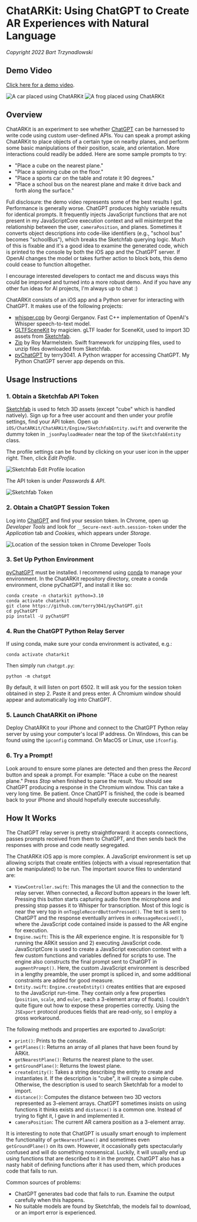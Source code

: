 # ChatARKit: Using ChatGPT to Create AR Experiences with Natural Language
*Copyright 2022 Bart Trzynadlowski*

## Demo Video

[Click here for a demo video](https://www.youtube.com/watch?v=sA8hcOUJ6B0).

![A car placed using ChatARKit](images/Screenshot1.png)
![A frog placed using ChatARKit](images/Screenshot2.png)

## Overview

ChatARKit is an experiment to see whether [ChatGPT](https://chat.openai.com/chat) can be harnessed to write code using custom user-defined APIs. You can speak a prompt asking ChatARKit to place objects of a certain type on nearby planes, and perform some basic manipulations of their position, scale, and orientation. More interactions could readily be added. Here are some sample prompts to try:

- "Place a cube on the nearest plane."
- "Place a spinning cube on the floor."
- "Place a sports car on the table and rotate it 90 degrees."
- "Place a school bus on the nearest plane and make it drive back and forth along the surface."

Full disclosure: the demo video represents some of the best results I got. Performance is generally worse.  ChatGPT produces highly variable results for identical prompts. It frequently injects JavaScript functions that are not present in my JavaScriptCore execution context and will misinterpret the relationship between the user, `cameraPosition`, and planes. Sometimes it converts object descriptions into code-like identifiers (e.g., "school bus" becomes "schoolBus"), which breaks the Sketchfab querying logic. Much of this is fixable and it's a good idea to examine the generated code, which is printed to the console by both the iOS app and the ChatGPT server. If OpenAI changes the model or takes further action to block bots, this demo could cease to function altogether.

I encourage interested developers to contact me and discuss ways this could be improved and turned into a more robust demo. And if you have any other fun ideas for AI projects, I'm always up to chat :)

ChatARKit consists of an iOS app and a Python server for interacting with ChatGPT. It makes use of the following projects:

- [whisper.cpp](https://github.com/ggerganov/whisper.cpp) by Georgi Gerganov. Fast C++ implementation of OpenAI's Whisper speech-to-text model.
- [GLTFSceneKit](https://github.com/magicien/GLTFSceneKit) by magicien. gLTF loader for SceneKit, used to import 3D assets from [Sketchfab](https://sketchfab.com).
- [Zip](https://github.com/marmelroy/Zip) by Roy Marmelstein. Swift framework for unzipping files, used to unzip files downloaded from Sketchfab.
- [pyChatGPT](https://github.com/terry3041/pyChatGPT) by terry3041. A Python wrapper for accessing ChatGPT. My Python ChatGPT server app depends on this.

## Usage Instructions

### 1. Obtain a Sketchfab API Token

[Sketchfab](https://sketchfab.com) is used to fetch 3D assets (except "cube" which is handled natively). Sign up for a free user account and then under your profile settings, find your API token. Open up `iOS/ChatARKit/ChatARKit/Engine/SketchfabEntity.swift` and overwrite the dummy token in `_jsonPayloadHeader` near the top of the `SketchfabEntity` class.

The profile settings can be found by clicking on your user icon in the upper right. Then, click *Edit Profile*.

![Sketchfab Edit Profile location](images/Sketchfab_EditProfile.png)

The API token is under *Passwords & API*.

![Sketchfab Token](images/Sketchfab_Token.png)

### 2. Obtain a ChatGPT Session Token

Log into [ChatGPT](https://chat.openai.com/chat) and find your session token. In Chrome, open up *Developer Tools* and look for `__Secure-next-auth.session-token` under the *Application* tab and *Cookies*, which appears under *Storage*.

  ![Location of the session token in Chrome Developer Tools](images/ChatGPT_Token.png)

### 3. Set Up Python Environment

[pyChatGPT](https://github.com/terry3041/pyChatGPT) must be installed. I recommend using [conda](https://conda.io/docs/user-guide/install/) to manage your environment. In the ChatARKit repository directory, create a conda environment, clone pyChatGPT, and install it like so:

```
conda create -n chatarkit python=3.10
conda activate chatarkit
git clone https://github.com/terry3041/pyChatGPT.git
cd pyChatGPT
pip install -U pyChatGPT
```

### 4. Run the ChatGPT Python Relay Server

If using conda, make sure your conda environment is activated, e.g.:

```
conda activate chatarkit
```

Then simply run `chatgpt.py`:

```
python -m chatgpt
```

By default, it will listen on port 6502. It will ask you for the session token obtained in step 2. Paste it and press enter. A Chromium window should appear and automatically log into ChatGPT.

### 5. Launch ChatARKit on iPhone

Deploy ChatARKit to your iPhone and connect to the ChatGPT Python relay server by using your computer's local IP address. On Windows, this can be found using the `ipconfig` command. On MacOS or Linux, use `ifconfig`.

### 6. Try a Prompt!

Look around to ensure some planes are detected and then press the *Record* button and speak a prompt. For example: "Place a cube on the nearest plane." Press *Stop* when finished to parse the result. You should see ChatGPT producing a response in the Chromium window. This can take a very long time. Be patient. Once ChatGPT is finished, the code is beamed back to your iPhone and should hopefully execute successfully.

## How It Works

The ChatGPT relay server is pretty straightforward: it accepts connections, passes prompts received from them to ChatGPT, and then sends back the responses with prose and code neatly segregated.

The ChatARKit iOS app is more complex. A JavaScript environment is set up allowing scripts that create entities (objects with a visual representation that can be manipulated) to be run. The important source files to understand are:

- `ViewController.swift`: This manages the UI and the connection to the relay server. When connected, a *Record* button appears in the lower left. Pressing this button starts capturing audio from the microphone and pressing stop passes it to Whisper for transcription. Most of this logic is near the very top in `onToggleRecordButtonPressed()`. The text is sent to ChatGPT and the response eventually arrives in `onMessageReceived()`, where the JavaScript code contained inside is passed to the AR engine for execution.
- `Engine.swift`: This is the AR experience engine. It is responsible for 1) running the ARKit session and 2) executing JavaScript code. JavaScriptCore is used to create a JavaScript execution context with a few custom functions and variables defined for scripts to use. The engine also constructs the final prompt sent to ChatGPT in `augmentPrompt()`. Here, the custom JavaScript environment is described in a lengthy preamble, the user prompt is spliced in, and some additional constraints are added for good measure.
- `Entity.swift`: `Engine.createEntity()` creates entities that are exposed to the JavaScript run-time. They contain only a few properties (`position`, `scale`, and `euler`, each a 3-element array of floats). I couldn't quite figure out how to expose these properties correctly. Using the `JSExport` protocol produces fields that are read-only, so I employ a gross workaround.

The following methods and properties are exported to JavaScript:

- `print()`: Prints to the console.
- `getPlanes()`: Returns an array of all planes that have been found by ARKit.
- `getNearestPlane()`: Returns the nearest plane to the user.
- `getGroundPlane()`: Returns the lowest plane.
- `createEntity()`: Takes a string describing the entity to create and instantiates it. If the description is "cube", it will create a simple cube. Otherwise, the description is used to search Sketchfab for a model to import.
- `distance()`: Computes the distance between two 3D vectors represented as 3-element arrays. ChatGPT sometimes insists on using functions it thinks exists and `distance()` is a common one. Instead of trying to fight it, I gave in and implemented it.
- `cameraPosition`: The current AR camera position as a 3-element array.

It is interesting to note that ChatGPT is usually smart enough to implement the functionality of `getNearestPlane()` and sometimes even `getGroundPlane()` on its own. However, it occasionally gets spectacularly confused and will do something nonsensical. Luckily, it will usually end up using functions that are described to it in the prompt. ChatGPT also has a nasty habit of defining functions after it has used them, which produces code that fails to run.

Common sources of problems:
- ChatGPT generates bad code that fails to run. Examine the output carefully when this happens.
- No suitable models are found by Sketchfab, the models fail to download, or an import error is experienced.
